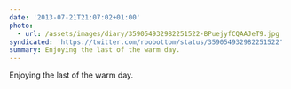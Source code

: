 ```yaml
---
date: '2013-07-21T21:07:02+01:00'
photo:
  - url: /assets/images/diary/359054932982251522-BPuejyfCQAAJeT9.jpg
syndicated: 'https://twitter.com/roobottom/status/359054932982251522'
summary: Enjoying the last of the warm day.
---
```

Enjoying the last of the warm day. 
